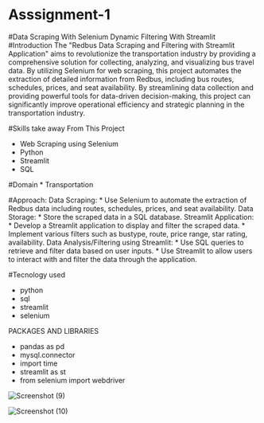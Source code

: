 # Asssignment-1
#Data Scraping With Selenium Dynamic Filtering With Streamlit
#Introduction
             The "Redbus Data Scraping and Filtering with Streamlit Application" aims to revolutionize the transportation industry by providing a comprehensive solution for collecting, analyzing, and visualizing bus travel data. By utilizing Selenium for web scraping, this project automates the extraction of detailed information from Redbus, including bus routes, schedules, prices, and seat availability. By streamlining data collection and providing powerful tools for data-driven decision-making, this project can significantly improve operational efficiency and strategic planning in the transportation industry.

#Skills take away From This Project
   * Web Scraping using Selenium
   * Python
   * Streamlit 
   * SQL

#Domain
    * Transportation

#Approach:
  Data Scraping:
      * Use Selenium to automate the extraction of Redbus data including routes, schedules, prices, and seat availability.
  Data Storage:
      * Store the scraped data in a SQL database.
  Streamlit Application:
      * Develop a Streamlit application to display and filter the scraped data.
      * Implement various filters such as bustype, route, price range, star rating, availability.
  Data Analysis/Filtering using Streamlit:
      * Use SQL queries to retrieve and filter data based on user inputs.
      * Use Streamlit to allow users to interact with and filter the data through the application.

#Tecnology used
  * python
  * sql
  * streamlit
  * selenium

PACKAGES AND LIBRARIES
 * pandas as pd
 * mysql.connector
 * import time
 * streamlit as st
 * from selenium import webdriver

![Screenshot (9)](https://github.com/user-attachments/assets/2934b30e-d8da-4da6-887f-a832476b6468)


![Screenshot (10)](https://github.com/user-attachments/assets/6de770b5-7702-4455-b0fd-be7524ce710c)

